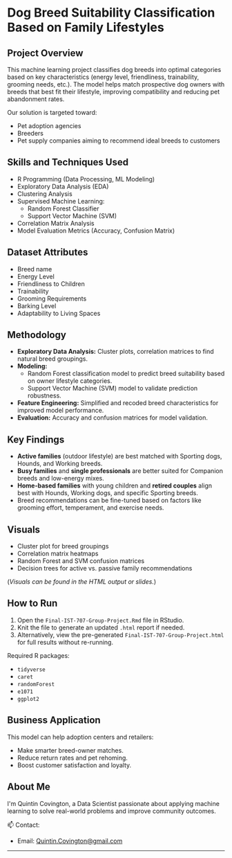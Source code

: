 # Dog Breed Suitability Classification Based on Family Lifestyles

## Project Overview
This machine learning project classifies dog breeds into optimal categories based on key characteristics (energy level, friendliness, trainability, grooming needs, etc.). The model helps match prospective dog owners with breeds that best fit their lifestyle, improving compatibility and reducing pet abandonment rates.

Our solution is targeted toward:
- Pet adoption agencies
- Breeders
- Pet supply companies aiming to recommend ideal breeds to customers

## Skills and Techniques Used
- R Programming (Data Processing, ML Modeling)
- Exploratory Data Analysis (EDA)
- Clustering Analysis
- Supervised Machine Learning:
  - Random Forest Classifier
  - Support Vector Machine (SVM)
- Correlation Matrix Analysis
- Model Evaluation Metrics (Accuracy, Confusion Matrix)

## Dataset Attributes
- Breed name
- Energy Level
- Friendliness to Children
- Trainability
- Grooming Requirements
- Barking Level
- Adaptability to Living Spaces

## Methodology
- **Exploratory Data Analysis:** Cluster plots, correlation matrices to find natural breed groupings.
- **Modeling:** 
  - Random Forest classification model to predict breed suitability based on owner lifestyle categories.
  - Support Vector Machine (SVM) model to validate prediction robustness.
- **Feature Engineering:** Simplified and recoded breed characteristics for improved model performance.
- **Evaluation:** Accuracy and confusion matrices for model validation.

## Key Findings
- **Active families** (outdoor lifestyle) are best matched with Sporting dogs, Hounds, and Working breeds.
- **Busy families** and **single professionals** are better suited for Companion breeds and low-energy mixes.
- **Home-based families** with young children and **retired couples** align best with Hounds, Working dogs, and specific Sporting breeds.
- Breed recommendations can be fine-tuned based on factors like grooming effort, temperament, and exercise needs.

## Visuals
- Cluster plot for breed groupings
- Correlation matrix heatmaps
- Random Forest and SVM confusion matrices
- Decision trees for active vs. passive family recommendations

(*Visuals can be found in the HTML output or slides.*)

## How to Run
1. Open the `Final-IST-707-Group-Project.Rmd` file in RStudio.
2. Knit the file to generate an updated `.html` report if needed.
3. Alternatively, view the pre-generated `Final-IST-707-Group-Project.html` for full results without re-running.

Required R packages:  
- `tidyverse`
- `caret`
- `randomForest`
- `e1071`
- `ggplot2`

## Business Application
This model can help adoption centers and retailers:
- Make smarter breed-owner matches.
- Reduce return rates and pet rehoming.
- Boost customer satisfaction and loyalty.

## About Me
I'm Quintin Covington, a Data Scientist passionate about applying machine learning to solve real-world problems and improve community outcomes.

📫 Contact:  
- Email: Quintin.Covington@gmail.com

---
